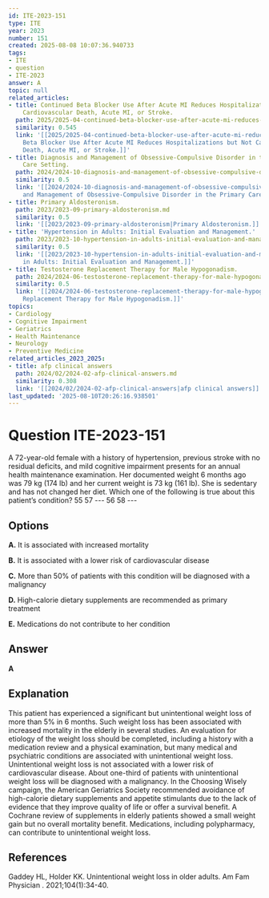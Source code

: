 ```yaml
---
id: ITE-2023-151
type: ITE
year: 2023
number: 151
created: 2025-08-08 10:07:36.940733
tags:
- ITE
- question
- ITE-2023
answer: A
topic: null
related_articles:
- title: Continued Beta Blocker Use After Acute MI Reduces Hospitalizations but Not
    Cardiovascular Death, Acute MI, or Stroke.
  path: 2025/2025-04-continued-beta-blocker-use-after-acute-mi-reduces-hospitaliz.md
  similarity: 0.545
  link: '[[2025/2025-04-continued-beta-blocker-use-after-acute-mi-reduces-hospitaliz|Continued
    Beta Blocker Use After Acute MI Reduces Hospitalizations but Not Cardiovascular
    Death, Acute MI, or Stroke.]]'
- title: Diagnosis and Management of Obsessive-Compulsive Disorder in the Primary
    Care Setting.
  path: 2024/2024-10-diagnosis-and-management-of-obsessive-compulsive-disorder-in.md
  similarity: 0.5
  link: '[[2024/2024-10-diagnosis-and-management-of-obsessive-compulsive-disorder-in|Diagnosis
    and Management of Obsessive-Compulsive Disorder in the Primary Care Setting.]]'
- title: Primary Aldosteronism.
  path: 2023/2023-09-primary-aldosteronism.md
  similarity: 0.5
  link: '[[2023/2023-09-primary-aldosteronism|Primary Aldosteronism.]]'
- title: 'Hypertension in Adults: Initial Evaluation and Management.'
  path: 2023/2023-10-hypertension-in-adults-initial-evaluation-and-management.md
  similarity: 0.5
  link: '[[2023/2023-10-hypertension-in-adults-initial-evaluation-and-management|Hypertension
    in Adults: Initial Evaluation and Management.]]'
- title: Testosterone Replacement Therapy for Male Hypogonadism.
  path: 2024/2024-06-testosterone-replacement-therapy-for-male-hypogonadism.md
  similarity: 0.5
  link: '[[2024/2024-06-testosterone-replacement-therapy-for-male-hypogonadism|Testosterone
    Replacement Therapy for Male Hypogonadism.]]'
topics:
- Cardiology
- Cognitive Impairment
- Geriatrics
- Health Maintenance
- Neurology
- Preventive Medicine
related_articles_2023_2025:
- title: afp clinical answers
  path: 2024/02/2024-02-afp-clinical-answers.md
  similarity: 0.308
  link: '[[2024/02/2024-02-afp-clinical-answers|afp clinical answers]]'
last_updated: '2025-08-10T20:26:16.938501'
---
```


# Question ITE-2023-151

A 72-year-old female with a history of hypertension, previous stroke with no residual deficits, and mild cognitive impairment presents for an annual health maintenance examination. Her documented weight 6 months ago was 79 kg (174 lb) and her current weight is 73 kg (161 lb). She is sedentary and has not changed her diet. Which one of the following is true about this patient’s condition? 55 57 --- 56 58 ---

## Options

**A.** It is associated with increased mortality

**B.** It is associated with a lower risk of cardiovascular disease

**C.** More than 50% of patients with this condition will be diagnosed with a malignancy

**D.** High-calorie dietary supplements are recommended as primary treatment

**E.** Medications do not contribute to her condition

## Answer

**A**

## Explanation

This patient has experienced a significant but unintentional weight loss of more than 5% in 6 months. Such weight loss has been associated with increased mortality in the elderly in several studies. An evaluation for etiology of the weight loss should be completed, including a history with a medication review and a physical examination, but many medical and psychiatric conditions are associated with unintentional weight loss. Unintentional weight loss is not associated with a lower risk of cardiovascular disease. About one-third of patients with unintentional weight loss will be diagnosed with a malignancy. In the Choosing Wisely campaign, the American Geriatrics Society recommended avoidance of high-calorie dietary supplements and appetite stimulants due to the lack of evidence that they improve quality of life or offer a survival benefit. A Cochrane review of supplements in elderly patients showed a small weight gain but no overall mortality benefit. Medications, including polypharmacy, can contribute to unintentional weight loss.

## References

Gaddey HL, Holder KK. Unintentional weight loss in older adults. Am Fam Physician . 2021;104(1):34-40.
